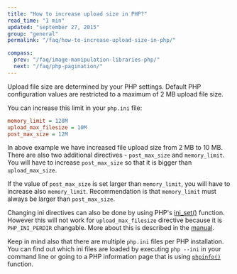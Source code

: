 ```yaml
---
title: "How to increase upload size in PHP?"
read_time: "1 min"
updated: "september 27, 2015"
group: "general"
permalink: "/faq/how-to-increase-upload-size-in-php/"

compass:
  prev: "/faq/image-manipulation-libraries-php/"
  next: "/faq/php-pagination/"
---
```


Upload file size are determined by your PHP settings. Default PHP configuration values are restricted to a maximum of 2 MB upload file size.

You can increase this limit in your `php.ini` file:

~~~ini
memory_limit = 128M
upload_max_filesize = 10M
post_max_size = 12M
~~~

In above example we have increased file upload size from 2 MB to 10 MB. There are also two additional directives - `post_max_size` and `memory_limit`. You will have to increase `post_max_size` so that it is bigger than `upload_max_size`.

If the value of `post_max_size` is set larger than `memory_limit`, you will have to increase also `memory_limit`. Recommendation is that `memory_limit` must always be larger than `post_max_size`.

Changing ini directives can also be done by using PHP's [ini_set()](http://php.net/manual/en/function.ini-set.php) function. However this will not work for `upload_max_filesize` directive because it is `PHP_INI_PERDIR` changable. More about this is described in the [manual](http://www.php.net/manual/en/ini.list.php).

Keep in mind also that there are multiple `php.ini` files per PHP installation. You can find out which ini files are loaded by executing `php --ini` in your command line or going to a PHP information page that is using [`phpinfo()`](http://php.net/phpinfo) function.

